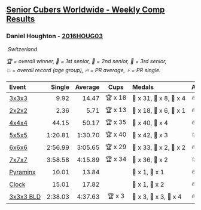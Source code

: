<style>table {white-space: nowrap;}</style>
<link rel="stylesheet" type="text/css" href="/scw-comp/css/flags.css" />

## [Senior Cubers Worldwide - Weekly Comp Results](/scw-comp/results/)
### Daniel Houghton - [2016HOUG03](https://www.worldcubeassociation.org/persons/2016HOUG03)

<i class="flag flag-CH" />&nbsp;Switzerland

<span style="white-space: nowrap;">🏆 = overall winner</span>, <span style="white-space: nowrap;">🥇 = 1st senior</span>, <span style="white-space: nowrap;">🥈 = 2nd senior</span>, <span style="white-space: nowrap;">🥉 = 3rd senior</span>, <span style="white-space: nowrap;">💥 = overall record (age group)</span>, <span style="white-space: nowrap;">🔥 = PR average</span>, <span style="white-space: nowrap;">⚡ = PR single</span>.

| Event | Single | Average | Cups | Medals | Achievements|
| :-- | --: | --: | :--: | :-- | :-- |
| [3x3x3](333.md) | 9.92 | 14.47 | 🏆 x 18 | 🥇 x 31, 🥈 x 8, 🥉 x 4 | 🔥 x 7, ⚡ x 7 |
| [2x2x2](222.md) | 2.36 | 5.71 | 🏆 x 13 | 🥇 x 18, 🥈 x 6, 🥉 x 1 | 🔥 x 4, ⚡ x 4 |
| [4x4x4](444.md) | 44.15 | 50.17 | 🏆 x 35 | 🥇 x 40, 🥈 x 4 | 🔥 x 6, ⚡ x 4 |
| [5x5x5](555.md) | 1:20.81 | 1:30.70 | 🏆 x 40 | 🥇 x 42, 🥈 x 3 | 💥 x 1, 🔥 x 9, ⚡ x 6 |
| [6x6x6](666.md) | 2:56.99 | 3:05.65 | 🏆 x 29 | 🥇 x 33, 🥈 x 2, 🥉 x 2 | 🔥 x 9, ⚡ x 11 |
| [7x7x7](777.md) | 3:58.58 | 4:15.89 | 🏆 x 34 | 🥇 x 36, 🥈 x 2 | 💥 x 1, 🔥 x 14, ⚡ x 10 |
| [Pyraminx](pyram.md) | 10.01 | 13.84 |  | 🥈 x 1, 🥉 x 1 | 🔥 x 4, ⚡ x 4 |
| [Clock](clock.md) | 15.01 | 17.82 |  | 🥈 x 1, 🥉 x 2 | 🔥 x 4, ⚡ x 5 |
| [3x3x3 BLD](333bf.md) | 2:38.03 | 4:37.63 | 🏆 x 3 | 🥇 x 3, 🥈 x 3, 🥉 x 4 | 🔥 x 1, ⚡ x 4 |

<!-- Global site tag (gtag.js) - Google Analytics -->
<script async src="https://www.googletagmanager.com/gtag/js?id=UA-86348435-3"></script>
<script>window.dataLayer = window.dataLayer || []; function gtag() {dataLayer.push(arguments);} gtag('js', new Date()); gtag('config', 'UA-86348435-3');</script>
